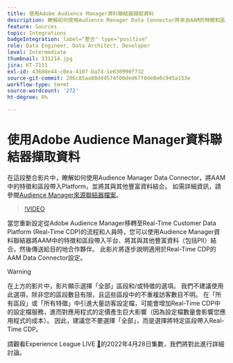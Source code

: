 ```yaml
---
title: 使用Adobe Audience Manager資料聯結器擷取資料
description: 瞭解如何使用Audience Manager Data Connector將來自AAM的特徵和區段帶入Platform，並將它們與其他豐富的資料結合。
feature: Sources
topic: Integrations
badgeIntegration: label="整合" type="positive"
role: Data Engineer, Data Architect, Developer
level: Intermediate
thumbnail: 331214.jpg
jira: KT-7111
exl-id: 43688e44-c0ea-4107-ba74-1e630990f732
source-git-commit: 286c85aa88d44574f00ded67f0de8e0c945a153e
workflow-type: tm+mt
source-wordcount: '272'
ht-degree: 0%

---
```


# 使用Adobe Audience Manager資料聯結器擷取資料

在這段整合影片中，瞭解如何使用Audience Manager Data Connector，將AAM中的特徵和區段帶入Platform，並將其與其他豐富資料結合。 如需詳細資訊，請參閱[Audience Manager來源聯結器檔案](https://experienceleague.adobe.com/docs/experience-platform/sources/connectors/adobe-applications/audience-manager.html?lang=zh-Hant)。

>[!VIDEO](https://video.tv.adobe.com/v/331214/?learn=on&enablevpops)

當您重新設定從Adobe Audience Manager移轉至Real-Time Customer Data Platform (Real-Time CDP)的流程和人員時，您可以使用Audience Manager資料聯結器將AAM中的特徵和區段帶入平台、將其與其他豐富資料（包括PII）結合，然後傳送給目的地合作夥伴。 此影片將逐步說明適用於Real-Time CDP的AAM Data Connector設定。

>[!WARNING]
>
>在上方的影片中，影片顯示選擇「全部」區段和/或特徵的選項。 我們不建議使用此選項，除非您的區段數目有限，且這些區段中的不重複訪客數目不明。 在「所有區段」或「所有特徵」中引進大量訪客設定檔，可能會增加Real-Time CDP中的設定檔服務，進而對應用程式的定價產生巨大影響（因為設定檔數量會影響您應用程式的成本）。 因此，建議您不要選擇「全部」，而是選擇將特定區段帶入Real-Time CDP。
>
>請觀看Experience League LIVE [&#128279;](https://experienceleague.adobe.com/docs/experience-league-live-events/events/episodes/exl-live-episode-04-28-22.html?lang=zh-Hant)的2022年4月28日集數，我們將對此進行詳細討論。
